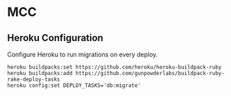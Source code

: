 # MCC

## Heroku Configuration

Configure Heroku to run migrations on every deploy.

```
heroku buildpacks:set https://github.com/heroku/heroku-buildpack-ruby
heroku buildpacks:add https://github.com/gunpowderlabs/buildpack-ruby-rake-deploy-tasks
heroku config:set DEPLOY_TASKS='db:migrate'
```
